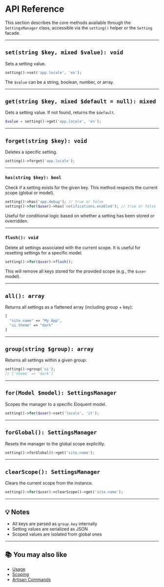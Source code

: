 # API Reference

This section describes the core methods available through the `SettingsManager` class, accessible via the `setting()` helper or the `Setting` facade.

---

## `set(string $key, mixed $value): void`

Sets a setting value.

```php
setting()->set('app.locale', 'en');
```

The `$value` can be a string, boolean, number, or array.

---

## `get(string $key, mixed $default = null): mixed`

Gets a setting value. If not found, returns the `$default`.

```php
$value = setting()->get('app.locale', 'en');
```

---

## `forget(string $key): void`

Deletes a specific setting.

```php
setting()->forget('app.locale');
```

---

### `has(string $key): bool`

Check if a setting exists for the given key. This method respects the current scope (global or model).

```php
setting()->has('app.debug'); // true or false
setting()->for($user)->has('notifications.enabled'); // true or false
```

Useful for conditional logic based on whether a setting has been stored or overridden.

---

### `flush(): void`

Delete all settings associated with the current scope. It is useful for resetting settings for a specific model.

```php
setting()->for($user)->flush();
```

This will remove all keys stored for the provided scope (e.g., the `$user` model).

---

## `all(): array`

Returns all settings as a flattened array (including group + key):

```php
[
  "site.name" => "My App",
  "ui.theme" => "dark"
]
```

---

## `group(string $group): array`

Returns all settings within a given group:

```php
setting()->group('ui');
// ['theme' => 'dark']
```

---

## `for(Model $model): SettingsManager`

Scopes the manager to a specific Eloquent model.

```php
setting()->for($user)->set('locale', 'it');
```

---

## `forGlobal(): SettingsManager`

Resets the manager to the global scope explicitly.

```php
setting()->forGlobal()->get('site.name');
```

---

## `clearScope(): SettingsManager`

Clears the current scope from the instance.

```php
setting()->for($user)->clearScope()->get('site.name');
```

---

## 💡 Notes

- All keys are parsed as `group.key` internally  
- Setting values are serialized as JSON  
- Scoped values are isolated from global ones

---

## 📚 You may also like

- [Usage](usage.md)
- [Scoping](scoping.md)
- [Artisan Commands](artisan.md)
